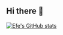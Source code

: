 ## Hi there 👋
[![Efe's GitHub stats](https://github-readme-stats-alpha-henna-42.vercel.app/api?username=verynewusername&show_icons=true)](https://github-readme-stats-alpha-henna-42.vercel.app)
<!--
**verynewusername/verynewusername** is a ✨ _special_ ✨ repository because its `README.md` (this file) appears on your GitHub profile.

Here are some ideas to get you started:

- 🔭 I’m currently working on ...
- 🌱 I’m currently learning ...
- 👯 I’m looking to collaborate on ...
- 🤔 I’m looking for help with ...
- 💬 Ask me about ...
- 📫 How to reach me: ...
- 😄 Pronouns: ...
- ⚡ Fun fact: ...
-->
